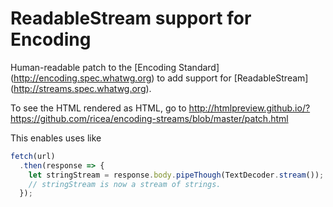 # ReadableStream support for Encoding
Human-readable patch to the [Encoding Standard]
(http://encoding.spec.whatwg.org) to add support for [ReadableStream]
(http://streams.spec.whatwg.org).

To see the HTML rendered as HTML, go to
http://htmlpreview.github.io/?https://github.com/ricea/encoding-streams/blob/master/patch.html

This enables uses like

```javascript
fetch(url)
  .then(response => {
    let stringStream = response.body.pipeThough(TextDecoder.stream());
    // stringStream is now a stream of strings.
  });
```
